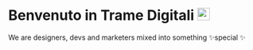 # Benvenuto in Trame Digitali <img src="https://media.giphy.com/media/hvRJCLFzcasrR4ia7z/giphy.gif" width="25px">
We are designers, devs and marketers mixed into something ✨special ✨
